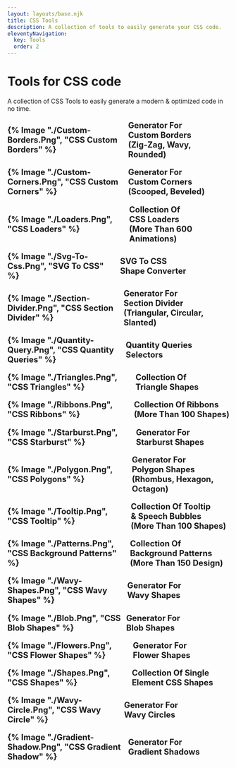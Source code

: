 ```yaml
---
layout: layouts/base.njk
title: CSS Tools
description: A collection of tools to easily generate your CSS code.
eleventyNavigation:
  key: Tools
  order: 2
---
```


<style> 
  ul.tools {
    padding: 0;
    list-style: none;
  }
  ul.tools a {
    text-decoration: none;
    display: grid;
    grid-auto-flow: column;
    justify-content: start;
    align-items: center;
    gap: .5em;
    font-size: 1.3em;
    font-weight: 700;
    text-transform: capitalize;
    margin-block: 1em;
  }
  ul.tools a img {
    width: 170px;
    aspect-ratio: 2;
    margin: 0;
  }
  ul.tools a p {
    text-wrap: balance;
    margin: 0;
  }
</style>

<h1>Tools for CSS code</h1>


A collection of CSS Tools to easily generate a modern & optimized code in no time.

<ul class="tools">
  <li>
    <a href="https://css-generators.com/custom-borders/">
      {% image "./custom-borders.png", "CSS custom borders" %}
      <p>Generator for custom borders<br> (Zig-Zag, Wavy, Rounded)</p>
    </a>
  </li>
  <li>
    <a href="https://css-generators.com/custom-corners/">
      {% image "./custom-corners.png", "CSS custom corners" %}
      <p>Generator for custom corners<br> (Scooped, Beveled)</p>
    </a>
  </li>
  <li>
    <a href="https://css-loaders.com/">
      {% image "./loaders.png", "CSS loaders" %}
      <p>Collection of CSS loaders<br> (more than 600 animations)</p>
    </a>
  </li>
  <li>
    <a href="https://css-generators.com/svg-to-css/">
      {% image "./svg-to-css.png", "SVG to CSS" %}
      <p>SVG to CSS Shape converter</p>
    </a>
  </li>
  <li>
    <a href="https://css-generators.com/section-divider/">
      {% image "./section-divider.png", "CSS section divider" %}
      <p>Generator for section divider<br> (Triangular, Circular, Slanted)</p>
    </a>
  </li>
  <li>
    <a href="/quantity-queries/">
      {% image "./quantity-query.png", "CSS quantity queries" %}
      <p>Quantity queries Selectors</p>
    </a>
  </li>
  <li>
    <a href="https://css-generators.com/triangle-shapes/">
      {% image "./triangles.png", "CSS triangles" %}
      <p>Collection of triangle shapes</p>
    </a>
  </li>
  <li><div id="inline-custom"></div></li>
  <li>
    <a href="https://css-generators.com/ribbon-shapes/">
      {% image "./ribbons.png", "CSS ribbons" %}
      <p>Collection of ribbons<br> (more than 100 shapes)</p>
    </a>
  </li>
  <li>
    <a href="https://css-generators.com/starburst-shape/">
      {% image "./starburst.png", "CSS starburst" %}
      <p>Generator for starburst shapes</p>
    </a>
  </li>
  <li>
    <a href="https://css-generators.com/polygon-shape/">
      {% image "./polygon.png", "CSS polygons" %}
      <p>Generator for polygon shapes<br> (Rhombus, Hexagon, Octagon)</p>
    </a>
  </li>
  <li>
    <a href="https://css-generators.com/tooltip-speech-bubble/">
      {% image "./tooltip.png", "CSS tooltip" %}
      <p>Collection of tooltip & speech bubbles<br> (more than 100 shapes)</p>
    </a>
  </li>
  <li>
    <a href="https://css-pattern.com/">
      {% image "./patterns.png", "CSS background patterns" %}
      <p>Collection of background patterns<br> (more than 150 design)</p>
    </a>
  </li>
  <li>
    <a href="https://css-generators.com/wavy-shapes/">
      {% image "./wavy-shapes.png", "CSS wavy shapes" %}
      <p>Generator for wavy shapes</p>
    </a>
  </li>
  <li>
    <a href="https://css-generators.com/blob/">
      {% image "./blob.png", "CSS blob shapes" %}
      <p>Generator for blob shapes</p>
    </a>
  </li>
  <li>
    <a href="https://css-generators.com/flower-shapes/">
      {% image "./flowers.png", "CSS flower shapes" %}
      <p>Generator for flower shapes</p>
    </a>
  </li>
  <li>
    <a href="https://css-shape.com/">
      {% image "./shapes.png", "CSS shapes" %}
      <p>Collection of Single element CSS Shapes</p>
    </a>
  </li>
  <li>
    <a href="https://css-generators.com/wavy-circle/">
      {% image "./wavy-circle.png", "CSS wavy circle" %}
      <p>Generator for wavy circles</p>
    </a>
  </li>
  <li>
    <a href="https://css-generators.com/gradient-shadows/">
      {% image "./gradient-shadow.png", "CSS gradient shadow" %}
      <p>Generator for gradient shadows</p>
    </a>
  </li>
</ul>
